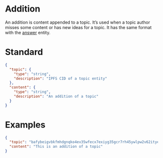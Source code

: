 # Addition

An addition is content appended to a topic. It’s used when a topic author misses some content or has new ideas for a
topic. It has the same format with the [answer](./answer.md) entity.

# Standard

```json
{
  "topic": {
    "type": "string",
    "description": "IPFS CID of a topic entity"
  },
  "content": {
    "type": "string",
    "description": "An addition of a topic"
  }
}
```

# Examples

```json
{
  "topic": "bafybeigvbkfmhdgnqko4ev35wfecx7exiyg35gcr7rh45ywlpw2v62itye",
  "content": "This is an addition of a topic"
}
```
